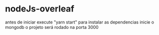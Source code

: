 # nodeJs-overleaf

antes de iniciar execute "yarn start" para instalar as dependencias
inicie o mongodb
o projeto será rodado na porta 3000